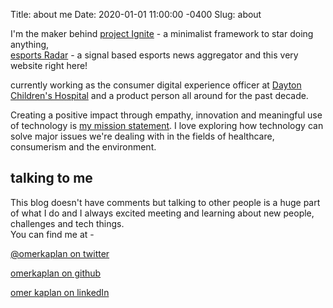 Title: about me
Date:   2020-01-01 11:00:00 -0400
Slug: about

I'm the maker behind [project Ignite](https://projectignite.us) - a minimalist framework to star doing anything, <br/>[esports Radar](https://esportsradar.app) - a signal based esports news aggregator and this very website right here!

currently working as the consumer digital experience officer at [Dayton Children's Hospital](https://www.childrensdayton.org/) and a product person all around for the past decade.

Creating a positive impact through empathy, innovation and meaningful use of technology is [my mission statement](/posts/2019/mission-statement-20). I love exploring how technology can solve major issues we're dealing with in the fields of healthcare, consumerism and the environment.

## talking to me

This blog doesn't have comments but talking to other people is a huge part of what I do and I always excited meeting and learning about new people, challenges and tech things.<br/>You can find me at -

<raw><i class="fab fa-twitter mr-2"></i></raw> [@omerkaplan on twitter](https://twitter.com/omerkaplan)

<raw><i class="fab fa-github mr-2"></i></raw> [omerkaplan on github](https://github.com/omerkaplan)

<raw><i class="fab fa-linkedin mr-2"></i></raw> [omer kaplan on linkedIn](https://www.linkedin.com/in/omerkaplan/)
